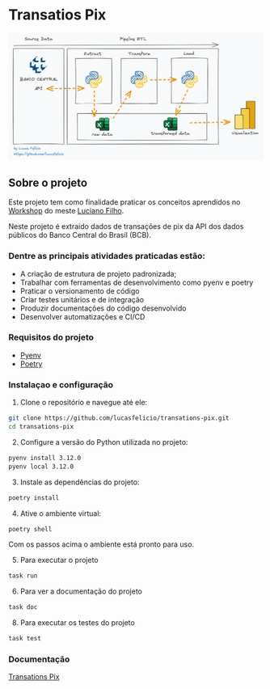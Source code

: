 # Transatios Pix

<img src='/docs/static/ETL.png'>

## Sobre o projeto

Este projeto tem como finalidade praticar os conceitos aprendidos no [Workshop](https://lvgalvaofilho.com/) do meste [Luciano Filho](https://github.com/lvgalvao).

Neste projeto é extraido dados de transações de pix da API dos dados públicos do Banco Central do Brasil (BCB).

### Dentre as principais atividades praticadas estão:

* A criação de estrutura de projeto padronizada;
* Trabalhar com ferramentas de desenvolvimento como pyenv e poetry
* Praticar o versionamento de código
* Criar testes unitários e de integração
* Produzir documentações do código desenvolvido
* Desenvolver automatizações e CI/CD

### Requisitos do projeto
* [Pyenv](https://github.com/pyenv/pyenv/#installation)
* [Poetry](https://python-poetry.org/docs/#installation)

### Instalaçao e configuração

1. Clone o repositório e navegue até ele:

```bash
git clone https://github.com/lucasfelicio/transations-pix.git
cd transations-pix
```

2. Configure a versão do Python utilizada no projeto:

```bash
pyenv install 3.12.0
pyenv local 3.12.0
```

3. Instale as dependências do projeto:

```bash
poetry install
```

4. Ative o ambiente virtual:

```bash
poetry shell
```

Com os passos acima o ambiente está pronto para uso.

5. Para executar o projeto
```bash
task run
```

6. Para ver a documentação do projeto
```bash
task doc
```

8. Para executar os testes do projeto
```bash
task test
```

### Documentação

[Transations Pix](https://lucasfelicio.github.io/transations-pix/)
